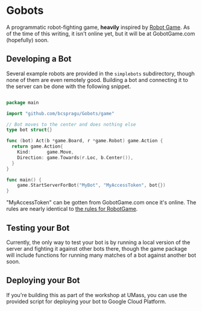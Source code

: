 # Gobots

A programmatic robot-fighting game, **heavily** inspired by [Robot
Game](http://robotgame.net). As of the time of this writing, it isn't online
yet, but it will be at GobotGame.com (hopefully) soon.

## Developing a Bot

Several example robots are provided in the `simplebots` subdirectory, though
none of them are even remotely good. Building a bot and connecting it to the
server can be done with the following snippet.

```go

package main

import "github.com/bcspragu/Gobots/game"

// Bot moves to the center and does nothing else
type bot struct{}

func (bot) Act(b *game.Board, r *game.Robot) game.Action {
  return game.Action{
    Kind:      game.Move,
    Direction: game.Towards(r.Loc, b.Center()),
  }
}

func main() {
	game.StartServerForBot("MyBot", "MyAccessToken", bot{})
}
```

"MyAccessToken" can be gotten from GobotGame.com once it's online. The rules
are nearly identical to [the rules for RobotGame](https://robotgame.net/rules).

## Testing your Bot

Currently, the only way to test your bot is by running a local version of the
server and fighting it against other bots there, though the game package will
include functions for running many matches of a bot against another bot soon.

## Deploying your Bot

If you're building this as part of the workshop at UMass, you can use the
provided script for deploying your bot to Google Cloud Platform.
